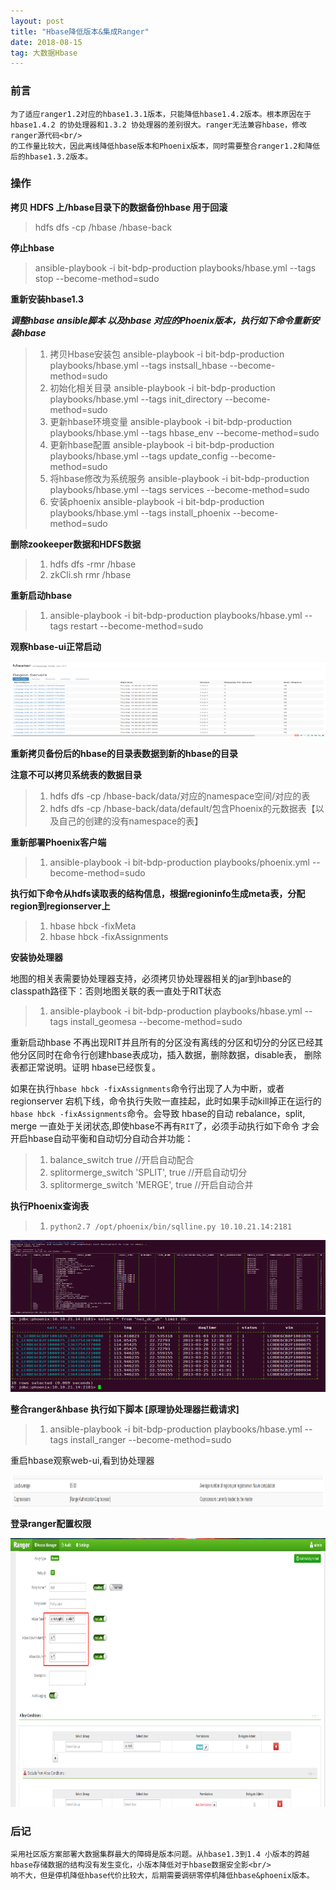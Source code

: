 ```yaml
---
layout: post
title: "Hbase降低版本&集成Ranger"
date: 2018-08-15   
tag: 大数据Hbase
---
```


### 前言
    
	为了适应ranger1.2对应的hbase1.3.1版本，只能降低hbase1.4.2版本。根本原因在于hbase1.4.2 的协处理器和1.3.2 协处理器的差别很大。ranger无法兼容hbase，修改ranger源代码<br/>
	的工作量比较大，因此离线降低hbase版本和Phoenix版本，同时需要整合ranger1.2和降低后的hbase1.3.2版本。

### 操作

**拷贝 HDFS 上/hbase目录下的数据备份hbase 用于回滚**

> hdfs dfs -cp /hbase /hbase-back

**停止hbase**
  
> ansible-playbook -i bit-bdp-production playbooks/hbase.yml --tags stop --become-method=sudo
 
**重新安装hbase1.3**

***调整hbase ansible脚本 以及hbase 对应的Phoenix版本，执行如下命令重新安装hbase***

> 1. 拷贝Hbase安装包        ansible-playbook -i bit-bdp-production playbooks/hbase.yml --tags instsall_hbase --become-method=sudo
> 2. 初始化相关目录         ansible-playbook -i bit-bdp-production playbooks/hbase.yml --tags init_directory --become-method=sudo
> 3. 更新hbase环境变量      ansible-playbook -i bit-bdp-production playbooks/hbase.yml --tags hbase_env --become-method=sudo
> 4. 更新hbase配置          ansible-playbook -i bit-bdp-production playbooks/hbase.yml --tags update_config --become-method=sudo
> 5. 将hbase修改为系统服务  ansible-playbook -i bit-bdp-production playbooks/hbase.yml --tags services --become-method=sudo
> 6. 安装phoenix            ansible-playbook -i bit-bdp-production playbooks/hbase.yml --tags install_phoenix --become-method=sudo

**删除zookeeper数据和HDFS数据**

> 1. hdfs dfs -rmr /hbase
> 2. zkCli.sh  rmr /hbase

**重新启动hbase**

> 1. ansible-playbook -i bit-bdp-production playbooks/hbase.yml --tags restart --become-method=sudo

**观察hbase-ui正常启动**

<div align="left">
<img src="/images/posts/hbase-ranger/hbase.png" height="120" width="640" />  
</div>

**重新拷贝备份后的hbase的目录表数据到新的hbase的目录**

****注意不可以拷贝系统表的数据目录****

> 1. hdfs dfs -cp /hbase-back/data/对应的namespace空间/对应的表
> 2. hdfs dfs -cp /hbase-back/data/default/包含Phoenix的元数据表【以及自己的创建的没有namespace的表】

**重新部署Phoenix客户端**

> 1. ansible-playbook -i bit-bdp-production playbooks/phoenix.yml  --become-method=sudo

**执行如下命令从hdfs读取表的结构信息，根据regioninfo生成meta表，分配region到regionserver上**

> 1. hbase hbck -fixMeta
> 2. hbase hbck -fixAssignments

**安装协处理器**

地图的相关表需要协处理器支持，必须拷贝协处理器相关的jar到hbase的classpath路径下：否则地图关联的表一直处于RIT状态

> 1. ansible-playbook -i bit-bdp-production playbooks/hbase.yml --tags install_geomesa --become-method=sudo

重新启动hbase 不再出现RIT并且所有的分区没有离线的分区和切分的分区已经其他分区同时在命令行创建hbase表成功，插入数据，删除数据，disable表，
删除表都正常说明。证明 hbase已经恢复。

如果在执行`hbase hbck -fixAssignments`命令行出现了人为中断，或者regionserver 宕机下线，命令执行失败一直挂起，此时如果手动kill掉正在运行的
`hbase hbck -fixAssignments`命令。会导致 hbase的自动 rebalance，split, merge 一直处于关闭状态,即使hbase不再有`RIT`了，必须手动执行如下命令
才会开启hbase自动平衡和自动切分自动合并功能：

> 1. balance_switch true //开启自动配合
> 2. splitormerge_switch 'SPLIT', true //开启自动切分
> 3. splitormerge_switch 'MERGE', true //开启自动合并

**执行Phoenix查询表**
> 1. `python2.7 /opt/phoenix/bin/sqlline.py 10.10.21.14:2181`

<div align="left">
<img src="/images/posts/hbase-ranger/phoenix.png" height="120" width="640" />  
</div>
<div align="left">
<img src="/images/posts/hbase-ranger/phoenix-select.png" height="120" width="640" />  
</div>

**整合ranger&hbase 执行如下脚本  [原理协处理器拦截请求]**

> 1. ansible-playbook -i bit-bdp-production playbooks/hbase.yml --tags install_ranger --become-method=sudo

重启hbase观察web-ui,看到协处理器

<div align="left">
<img src="/images/posts/hbase-ranger/hbase-coprocessor.png" height="50" width="940" />  
</div>

**登录ranger配置权限**

<div align="left">
<img src="/images/posts/hbase-ranger/ranger.png" height="430" width="840" />  
</div>

### 后记

    采用社区版方案部署大数据集群最大的障碍是版本问题。从hbase1.3到1.4 小版本的跨越 hbase存储数据的结构没有发生变化，小版本降低对于hbase数据安全影<br/>
    响不大，但是停机降低hbase代价比较大，后期需要调研零停机降低hbase&phoenix版本。